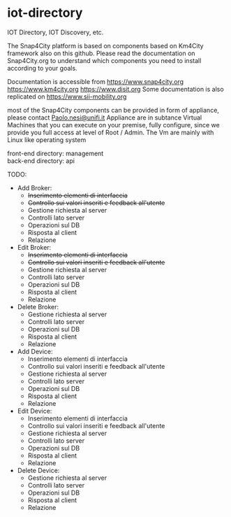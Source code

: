 # iot-directory

IOT Directory, IOT Discovery, etc.

The Snap4City platform is based on components based on Km4City framework also on this github. 
Please read the documentation on Snap4City.org to understand which components you need to install 
according to your goals.

Documentation is accessible from https://www.snap4city.org https://www.km4city.org 
https://www.disit.org Some documentation is also replicated on https://www.sii-mobility.org

most of the Snap4City components can be provided in form of appliance, please contact Paolo.nesi@unifi.it 
Appliance are in subtance Virtual Machines that you can execute on your premise, fully configure, 
since we provide you full access at level of Root / Admin. The Vm are mainly with Linux like operating system

front-end directory: management </br>
back-end directory: api

TODO:

- Add Broker:
    - ~~Inserimento elementi di interfaccia~~
    - ~~Controllo sui valori inseriti e feedback all'utente~~
    - Gestione richiesta al server
    - Controlli lato server
    - Operazioni sul DB
    - Risposta al client
    - Relazione
- Edit Broker:
    - ~~Inserimento elementi di interfaccia~~
    - ~~Controllo sui valori inseriti e feedback all'utente~~
    - Gestione richiesta al server
    - Controlli lato server
    - Operazioni sul DB
    - Risposta al client
    - Relazione
- Delete Broker:
    - Gestione richiesta al server
    - Controlli lato server
    - Operazioni sul DB
    - Risposta al client
    - Relazione
- Add Device:
    - Inserimento elementi di interfaccia
    - Controllo sui valori inseriti e feedback all'utente
    - Gestione richiesta al server
    - Controlli lato server
    - Operazioni sul DB
    - Risposta al client
    - Relazione
- Edit Device:
    - Inserimento elementi di interfaccia
    - Controllo sui valori inseriti e feedback all'utente
    - Gestione richiesta al server
    - Controlli lato server
    - Operazioni sul DB
    - Risposta al client
    - Relazione
- Delete Device:
    - Gestione richiesta al server
    - Controlli lato server
    - Operazioni sul DB
    - Risposta al client
    - Relazione